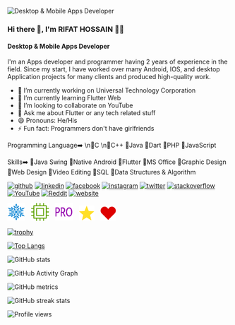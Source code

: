 ![Desktop & Mobile Apps Developer](https://scontent.fcgp2-1.fna.fbcdn.net/v/t1.6435-9/102263874_564898874420294_6732518317637214392_n.jpg?_nc_cat=107&ccb=1-5&_nc_sid=e3f864&_nc_ohc=04D1XiS-sUsAX-AefMN&_nc_ht=scontent.fcgp2-1.fna&oh=00_AT8r6YPvdwYqde1QAR7GRTg-W2_OnAYFPMn1v4vhL7BHkw&oe=622E3165)

### Hi there 👋, I'm RIFAT HOSSAIN 👨‍💻
#### Desktop & Mobile Apps Developer

I'm an Apps developer and programmer having 2 years of experience in the field. Since my start, I have worked over many Android, IOS, and desktop Application projects for many clients and produced high-quality work.

- 🔭 I’m currently working on Universal Technology Corporation 
- 🌱 I’m currently learning Flutter Web 
- 👯 I’m looking to collaborate on YouTube 
- 💬 Ask me about Flutter or any tech related stuff 
- 😄 Pronouns: He/His 
- ⚡ Fun fact: Programmers don't have girlfriends 


Programming Language➡️
\n🔸C
\n🔸C++
🔸Java
🔸Dart
🔸PHP
🔸JavaScript

Skills➡️
🔸Java Swing
🔸Native Android
🔸Flutter
🔸MS Office
🔸Graphic Design
🔸Web Design
🔸Video Editing
🔸SQL
🔸Data Structures & Algorithm


[<img src='https://cdn.jsdelivr.net/npm/simple-icons@3.0.1/icons/github.svg' alt='github' height='40'>](https://github.com/rifathossain82)  [<img src='https://cdn.jsdelivr.net/npm/simple-icons@3.0.1/icons/linkedin.svg' alt='linkedin' height='40'>](https://www.linkedin.com/in/https://www.linkedin.com/in/rifat-hossain-66811b201//)  [<img src='https://cdn.jsdelivr.net/npm/simple-icons@3.0.1/icons/facebook.svg' alt='facebook' height='40'>](https://www.facebook.com/rh.rifat.33633)  [<img src='https://cdn.jsdelivr.net/npm/simple-icons@3.0.1/icons/instagram.svg' alt='instagram' height='40'>](https://www.instagram.com/rh_rifat220/)  [<img src='https://cdn.jsdelivr.net/npm/simple-icons@3.0.1/icons/twitter.svg' alt='twitter' height='40'>](https://twitter.com/Rifatho25073502)  [<img src='https://cdn.jsdelivr.net/npm/simple-icons@3.0.1/icons/stackoverflow.svg' alt='stackoverflow' height='40'>](https://stackoverflow.com/users/17568395)  [<img src='https://cdn.jsdelivr.net/npm/simple-icons@3.0.1/icons/youtube.svg' alt='YouTube' height='40'>](https://www.youtube.com/channel/https://www.youtube.com/channel/UCHQjehNirRNYmWtYK0rh9jg)  [<img src='https://cdn.jsdelivr.net/npm/simple-icons@3.0.1/icons/reddit.svg' alt='Reddit' height='40'>](https://www.reddit.com/user/rifathossain82)  [<img src='https://cdn.jsdelivr.net/npm/simple-icons@3.0.1/icons/icloud.svg' alt='website' height='40'>](https://rifathossain82.github.io/#/)  

<a href='https://archiveprogram.github.com/'><img src='https://raw.githubusercontent.com/acervenky/animated-github-badges/master/assets/acbadge.gif' width='40' height='40'></a> <a href='https://docs.github.com/en/developers'><img src='https://raw.githubusercontent.com/acervenky/animated-github-badges/master/assets/devbadge.gif' width='40' height='40'></a> <a href='https://github.com/pricing'><img src='https://raw.githubusercontent.com/acervenky/animated-github-badges/master/assets/pro.gif' width='40' height='40'></a> <a href='https://stars.github.com/'><img src='https://raw.githubusercontent.com/acervenky/animated-github-badges/master/assets/starbadge.gif' width='35' height='35'></a> <a href='https://docs.github.com/en/github/supporting-the-open-source-community-with-github-sponsors'><img src='https://raw.githubusercontent.com/acervenky/animated-github-badges/master/assets/sponsorbadge.gif' width='35' height='35'></a> 

[![trophy](https://github-profile-trophy.vercel.app/?username=rifathossain82)](https://github.com/ryo-ma/github-profile-trophy)

[![Top Langs](https://github-readme-stats.vercel.app/api/top-langs/?username=rifathossain82)](https://github.com/anuraghazra/github-readme-stats)

![GitHub stats](https://github-readme-stats.vercel.app/api?username=rifathossain82&show_icons=true)  

![GitHub Activity Graph](https://activity-graph.herokuapp.com/graph?username=rifathossain82)  

![GitHub metrics](https://metrics.lecoq.io/rifathossain82)  

![GitHub streak stats](https://github-readme-streak-stats.herokuapp.com/?user=rifathossain82)  

![Profile views](https://gpvc.arturio.dev/rifathossain82)  
